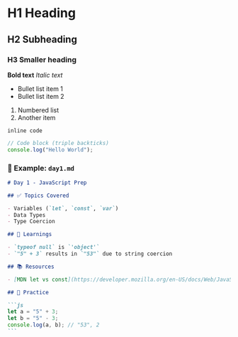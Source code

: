 # H1 Heading

## H2 Subheading

### H3 Smaller heading

**Bold text**
_Italic text_

- Bullet list item 1
- Bullet list item 2

1. Numbered list
2. Another item

`inline code`

```js
// Code block (triple backticks)
console.log("Hello World");
```

### 📌 Example: `day1.md`

````md
# Day 1 - JavaScript Prep

## ✅ Topics Covered

- Variables (`let`, `const`, `var`)
- Data Types
- Type Coercion

## 🧠 Learnings

- `typeof null` is `'object'`
- `"5" + 3` results in `"53"` due to string coercion

## 📚 Resources

- [MDN let vs const](https://developer.mozilla.org/en-US/docs/Web/JavaScript/Reference/Statements/let)

## 🧪 Practice

```js
let a = "5" + 3;
let b = "5" - 3;
console.log(a, b); // "53", 2
```
````
